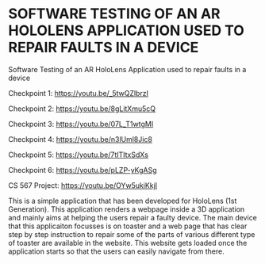# SOFTWARE TESTING OF AN AR HOLOLENS APPLICATION USED TO REPAIR FAULTS IN A DEVICE

Software Testing of an AR HoloLens Application used to repair faults in a device

Checkpoint 1: https://youtu.be/_5twQZlbrzI

Checkpoint 2: https://youtu.be/8gLitXmu5cQ

Checkpoint 3: https://youtu.be/07L_T1wtgMI

Checkpoint 4: https://youtu.be/n3lUml8Jic8

Checkpoint 5: https://youtu.be/7tITItxSdXs

Checkpoint 6: https://youtu.be/pLZP-yKgASg

CS 567 Project: https://youtu.be/OYw5ukiKkjI

This is a simple application that has been developed for HoloLens (1st Generation). This application renders a webpage inside a 3D application and mainly aims at helping the users repair a faulty device. The main device that this applicaiton focusses is on toaster and a web page that has clear step by step instruction to repair some of the parts of various different type of toaster are available in the website. This website gets loaded once the application starts so that the users can easily navigate from there.
